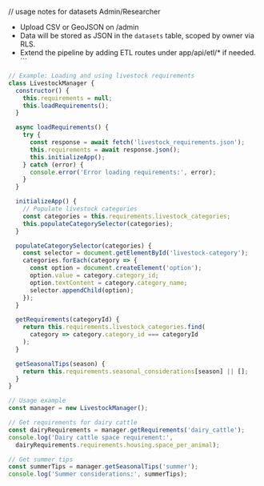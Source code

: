 // <CHANGE> usage notes for datasets
Admin/Researcher
- Upload CSV or GeoJSON on /admin
- Data will be stored as JSON in the `datasets` table, scoped by owner via RLS.
- Extend the pipeline by adding ETL routes under app/api/etl/* if needed.
\`\`\`

```js file="scripts/tools/deepseek-reference.js"
// Example: Loading and using livestock requirements
class LivestockManager {
  constructor() {
    this.requirements = null;
    this.loadRequirements();
  }

  async loadRequirements() {
    try {
      const response = await fetch('livestock_requirements.json');
      this.requirements = await response.json();
      this.initializeApp();
    } catch (error) {
      console.error('Error loading requirements:', error);
    }
  }

  initializeApp() {
    // Populate livestock categories
    const categories = this.requirements.livestock_categories;
    this.populateCategorySelector(categories);
  }

  populateCategorySelector(categories) {
    const selector = document.getElementById('livestock-category');
    categories.forEach(category => {
      const option = document.createElement('option');
      option.value = category.category_id;
      option.textContent = category.category_name;
      selector.appendChild(option);
    });
  }

  getRequirements(categoryId) {
    return this.requirements.livestock_categories.find(
      category => category.category_id === categoryId
    );
  }

  getSeasonalTips(season) {
    return this.requirements.seasonal_considerations[season] || [];
  }
}

// Usage example
const manager = new LivestockManager();

// Get requirements for dairy cattle
const dairyRequirements = manager.getRequirements('dairy_cattle');
console.log('Dairy cattle space requirement:', 
  dairyRequirements.requirements.housing.space_per_animal);

// Get summer tips
const summerTips = manager.getSeasonalTips('summer');
console.log('Summer considerations:', summerTips);
